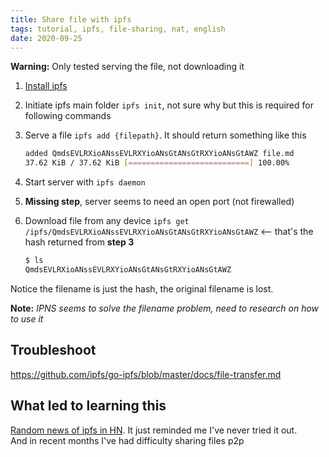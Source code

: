 ```yaml
---
title: Share file with ipfs
tags: tutorial, ipfs, file-sharing, nat, english
date: 2020-09-25
---
```


**Warning:** Only tested serving the file, not downloading it

1. [Install ipfs](https://ipfs.io/#install)
2. Initiate ipfs main folder `ipfs init`, not sure why but this is required for following commands
3. Serve a file `ipfs add {filepath}`. It should return something like this

    ```bash
    added QmdsEVLRXioANssEVLRXYioANsGtANsGtRXYioANsGtAWZ file.md
    37.62 KiB / 37.62 KiB [===========================] 100.00%
    ```

4. Start server with `ipfs daemon`
5. **Missing step**, server seems to need an open port (not firewalled)
6. Download file from any device `ipfs get /ipfs/QmdsEVLRXioANssEVLRXYioANsGtANsGtRXYioANsGtAWZ` <-- that's the hash returned from **step 3**

    ```bash
    $ ls
    QmdsEVLRXioANssEVLRXYioANsGtANsGtRXYioANsGtAWZ
    ```

Notice the filename is just the hash, the original filename is lost.

**Note:** *IPNS seems to solve the filename problem, need to research on how to use it*

## Troubleshoot

<https://github.com/ipfs/go-ipfs/blob/master/docs/file-transfer.md>

## What led to learning this

[Random news of ipfs in HN](https://blog.ipfs.io/2020-09-24-go-ipfs-0-7-0/). It just reminded me I've never tried it out.\
And in recent months I've had difficulty sharing files p2p

